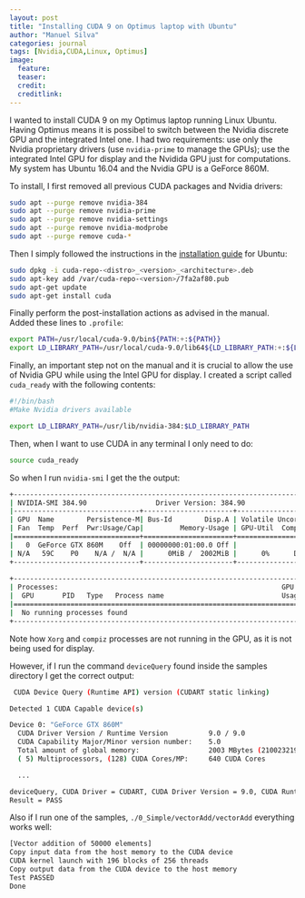 ```yaml
---
layout: post
title: "Installing CUDA 9 on Optimus laptop with Ubuntu"
author: "Manuel Silva"
categories: journal
tags: [Nvidia,CUDA,Linux, Optimus]
image:
  feature: 
  teaser: 
  credit:
  creditlink:
---
```


I wanted to install CUDA 9 on my Optimus laptop running Linux Ubuntu. Having Optimus means it is possibel to switch between the Nvidia discrete GPU and the integrated Intel one. I had two requirements: use only the Nvidia proprietary drivers (use `nvidia-prime` to manage the GPUs); use the integrated Intel GPU for display and the Nvidida GPU just for computations. My system has Ubuntu 16.04 and the Nvidia GPU is a GeForce 860M.

To install, I first removed all previous CUDA packages and Nvidia drivers:

```bash
sudo apt --purge remove nvidia-384
sudo apt --purge remove nvidia-prime
sudo apt --purge remove nvidia-settings
sudo apt --purge remove nvidia-modprobe
sudo apt --purge remove cuda-*
``` 
Then I simply followed the instructions in the [installation guide](http://docs.nvidia.com/cuda/pdf/CUDA_Installation_Guide_Linux.pdf) for Ubuntu:

```bash
sudo dpkg -i cuda-repo-<distro>_<version>_<architecture>.deb
sudo apt-key add /var/cuda-repo-<version>/7fa2af80.pub
sudo apt-get update
sudo apt-get install cuda
```

Finally perform the post-installation actions as advised in the manual. Added these lines to `.profile`:

```bash
export PATH=/usr/local/cuda-9.0/bin${PATH:+:${PATH}}
export LD_LIBRARY_PATH=/usr/local/cuda-9.0/lib64${LD_LIBRARY_PATH:+:${LD_LIBRARY_PATH}}
```
Finally, an important step not on the manual and it is crucial to allow the use of Nvidia GPU while using the Intel GPU for display. I created a script called `cuda_ready` with the following contents:

```bash
#!/bin/bash
#Make Nvidia drivers available

export LD_LIBRARY_PATH=/usr/lib/nvidia-384:$LD_LIBRARY_PATH
```

Then, when I want to use CUDA in any terminal I only need to do:

```bash
source cuda_ready
```

So when I run `nvidia-smi` I get the the output:

```bash
+-----------------------------------------------------------------------------+
| NVIDIA-SMI 384.90                 Driver Version: 384.90                    |
|-------------------------------+----------------------+----------------------+
| GPU  Name        Persistence-M| Bus-Id        Disp.A | Volatile Uncorr. ECC |
| Fan  Temp  Perf  Pwr:Usage/Cap|         Memory-Usage | GPU-Util  Compute M. |
|===============================+======================+======================|
|   0  GeForce GTX 860M    Off  | 00000000:01:00.0 Off |                  N/A |
| N/A   59C    P0    N/A /  N/A |      0MiB /  2002MiB |      0%      Default |
+-------------------------------+----------------------+----------------------+
                                                                               
+-----------------------------------------------------------------------------+
| Processes:                                                       GPU Memory |
|  GPU       PID   Type   Process name                             Usage      |
|=============================================================================|
|  No running processes found                                                 |
+-----------------------------------------------------------------------------+

```

Note how `Xorg` and `compiz` processes are not running in the GPU, as it is not being used for display.

However, if I run the command `deviceQuery` found inside the samples directory I get the correct output:

```bash
 CUDA Device Query (Runtime API) version (CUDART static linking)

Detected 1 CUDA Capable device(s)

Device 0: "GeForce GTX 860M"
  CUDA Driver Version / Runtime Version          9.0 / 9.0
  CUDA Capability Major/Minor version number:    5.0
  Total amount of global memory:                 2003 MBytes (2100232192 bytes)
  ( 5) Multiprocessors, (128) CUDA Cores/MP:     640 CUDA Cores

  ...

deviceQuery, CUDA Driver = CUDART, CUDA Driver Version = 9.0, CUDA Runtime Version = 9.0, NumDevs = 1
Result = PASS

```

Also if I run one of the samples, `./0_Simple/vectorAdd/vectorAdd` everything works well:

```bash
[Vector addition of 50000 elements]
Copy input data from the host memory to the CUDA device
CUDA kernel launch with 196 blocks of 256 threads
Copy output data from the CUDA device to the host memory
Test PASSED
Done
```